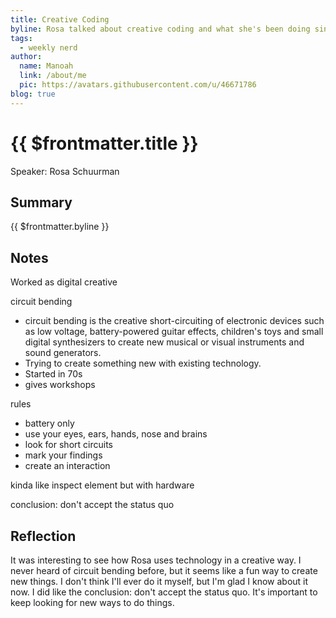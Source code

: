 ```yaml
---
title: Creative Coding
byline: Rosa talked about creative coding and what she's been doing since she graduated from CMD
tags:
  - weekly nerd
author:
  name: Manoah
  link: /about/me
  pic: https://avatars.githubusercontent.com/u/46671786
blog: true
---
```


# {{ $frontmatter.title }}

Speaker: Rosa Schuurman

## Summary

{{ $frontmatter.byline }}

## Notes

Worked as digital creative

circuit bending

- circuit bending is the creative short-circuiting of electronic devices such as low voltage, battery-powered guitar effects, children's toys and small digital synthesizers to create new musical or visual instruments and sound generators.
- Trying to create something new with existing technology.
- Started in 70s
- gives workshops

rules

- battery only
- use your eyes, ears, hands, nose and brains
- look for short circuits
- mark your findings
- create an interaction

kinda like inspect element but with hardware

conclusion: don't accept the status quo

## Reflection

It was interesting to see how Rosa uses technology in a creative way. I never heard of circuit bending before, but it seems like a fun way to create new things. I don't think I'll ever do it myself, but I'm glad I know about it now. I did like the conclusion: don't accept the status quo. It's important to keep looking for new ways to do things.
